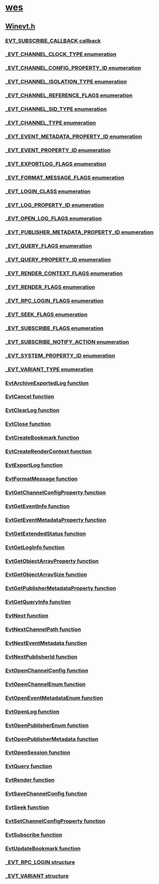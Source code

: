 # [wes](../_wes/index.md)
## [Winevt.h](index.md)
### [EVT_SUBSCRIBE_CALLBACK callback](../winevt/nc-winevt-evt_subscribe_callback.md)
### [_EVT_CHANNEL_CLOCK_TYPE enumeration](../winevt/ne-winevt-_evt_channel_clock_type.md)
### [_EVT_CHANNEL_CONFIG_PROPERTY_ID enumeration](../winevt/ne-winevt-_evt_channel_config_property_id.md)
### [_EVT_CHANNEL_ISOLATION_TYPE enumeration](../winevt/ne-winevt-_evt_channel_isolation_type.md)
### [_EVT_CHANNEL_REFERENCE_FLAGS enumeration](../winevt/ne-winevt-_evt_channel_reference_flags.md)
### [_EVT_CHANNEL_SID_TYPE enumeration](../winevt/ne-winevt-_evt_channel_sid_type.md)
### [_EVT_CHANNEL_TYPE enumeration](../winevt/ne-winevt-_evt_channel_type.md)
### [_EVT_EVENT_METADATA_PROPERTY_ID enumeration](../winevt/ne-winevt-_evt_event_metadata_property_id.md)
### [_EVT_EVENT_PROPERTY_ID enumeration](../winevt/ne-winevt-_evt_event_property_id.md)
### [_EVT_EXPORTLOG_FLAGS enumeration](../winevt/ne-winevt-_evt_exportlog_flags.md)
### [_EVT_FORMAT_MESSAGE_FLAGS enumeration](../winevt/ne-winevt-_evt_format_message_flags.md)
### [_EVT_LOGIN_CLASS enumeration](../winevt/ne-winevt-_evt_login_class.md)
### [_EVT_LOG_PROPERTY_ID enumeration](../winevt/ne-winevt-_evt_log_property_id.md)
### [_EVT_OPEN_LOG_FLAGS enumeration](../winevt/ne-winevt-_evt_open_log_flags.md)
### [_EVT_PUBLISHER_METADATA_PROPERTY_ID enumeration](../winevt/ne-winevt-_evt_publisher_metadata_property_id.md)
### [_EVT_QUERY_FLAGS enumeration](../winevt/ne-winevt-_evt_query_flags.md)
### [_EVT_QUERY_PROPERTY_ID enumeration](../winevt/ne-winevt-_evt_query_property_id.md)
### [_EVT_RENDER_CONTEXT_FLAGS enumeration](../winevt/ne-winevt-_evt_render_context_flags.md)
### [_EVT_RENDER_FLAGS enumeration](../winevt/ne-winevt-_evt_render_flags.md)
### [_EVT_RPC_LOGIN_FLAGS enumeration](../winevt/ne-winevt-_evt_rpc_login_flags.md)
### [_EVT_SEEK_FLAGS enumeration](../winevt/ne-winevt-_evt_seek_flags.md)
### [_EVT_SUBSCRIBE_FLAGS enumeration](../winevt/ne-winevt-_evt_subscribe_flags.md)
### [_EVT_SUBSCRIBE_NOTIFY_ACTION enumeration](../winevt/ne-winevt-_evt_subscribe_notify_action.md)
### [_EVT_SYSTEM_PROPERTY_ID enumeration](../winevt/ne-winevt-_evt_system_property_id.md)
### [_EVT_VARIANT_TYPE enumeration](../winevt/ne-winevt-_evt_variant_type.md)
### [EvtArchiveExportedLog function](../winevt/nf-winevt-evtarchiveexportedlog.md)
### [EvtCancel function](../winevt/nf-winevt-evtcancel.md)
### [EvtClearLog function](../winevt/nf-winevt-evtclearlog.md)
### [EvtClose function](../winevt/nf-winevt-evtclose.md)
### [EvtCreateBookmark function](../winevt/nf-winevt-evtcreatebookmark.md)
### [EvtCreateRenderContext function](../winevt/nf-winevt-evtcreaterendercontext.md)
### [EvtExportLog function](../winevt/nf-winevt-evtexportlog.md)
### [EvtFormatMessage function](../winevt/nf-winevt-evtformatmessage.md)
### [EvtGetChannelConfigProperty function](../winevt/nf-winevt-evtgetchannelconfigproperty.md)
### [EvtGetEventInfo function](../winevt/nf-winevt-evtgeteventinfo.md)
### [EvtGetEventMetadataProperty function](../winevt/nf-winevt-evtgeteventmetadataproperty.md)
### [EvtGetExtendedStatus function](../winevt/nf-winevt-evtgetextendedstatus.md)
### [EvtGetLogInfo function](../winevt/nf-winevt-evtgetloginfo.md)
### [EvtGetObjectArrayProperty function](../winevt/nf-winevt-evtgetobjectarrayproperty.md)
### [EvtGetObjectArraySize function](../winevt/nf-winevt-evtgetobjectarraysize.md)
### [EvtGetPublisherMetadataProperty function](../winevt/nf-winevt-evtgetpublishermetadataproperty.md)
### [EvtGetQueryInfo function](../winevt/nf-winevt-evtgetqueryinfo.md)
### [EvtNext function](../winevt/nf-winevt-evtnext.md)
### [EvtNextChannelPath function](../winevt/nf-winevt-evtnextchannelpath.md)
### [EvtNextEventMetadata function](../winevt/nf-winevt-evtnexteventmetadata.md)
### [EvtNextPublisherId function](../winevt/nf-winevt-evtnextpublisherid.md)
### [EvtOpenChannelConfig function](../winevt/nf-winevt-evtopenchannelconfig.md)
### [EvtOpenChannelEnum function](../winevt/nf-winevt-evtopenchannelenum.md)
### [EvtOpenEventMetadataEnum function](../winevt/nf-winevt-evtopeneventmetadataenum.md)
### [EvtOpenLog function](../winevt/nf-winevt-evtopenlog.md)
### [EvtOpenPublisherEnum function](../winevt/nf-winevt-evtopenpublisherenum.md)
### [EvtOpenPublisherMetadata function](../winevt/nf-winevt-evtopenpublishermetadata.md)
### [EvtOpenSession function](../winevt/nf-winevt-evtopensession.md)
### [EvtQuery function](../winevt/nf-winevt-evtquery.md)
### [EvtRender function](../winevt/nf-winevt-evtrender.md)
### [EvtSaveChannelConfig function](../winevt/nf-winevt-evtsavechannelconfig.md)
### [EvtSeek function](../winevt/nf-winevt-evtseek.md)
### [EvtSetChannelConfigProperty function](../winevt/nf-winevt-evtsetchannelconfigproperty.md)
### [EvtSubscribe function](../winevt/nf-winevt-evtsubscribe.md)
### [EvtUpdateBookmark function](../winevt/nf-winevt-evtupdatebookmark.md)
### [_EVT_RPC_LOGIN structure](../winevt/ns-winevt-_evt_rpc_login.md)
### [_EVT_VARIANT structure](../winevt/ns-winevt-_evt_variant.md)
